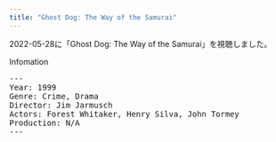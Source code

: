 ```yaml
---
title: "Ghost Dog: The Way of the Samurai"
---
```

2022-05-28に「Ghost Dog: The Way of the Samurai」を視聴しました。

Infomation
<pre>
---
Year: 1999
Genre: Crime, Drama
Director: Jim Jarmusch
Actors: Forest Whitaker, Henry Silva, John Tormey
Production: N/A
---
</pre>